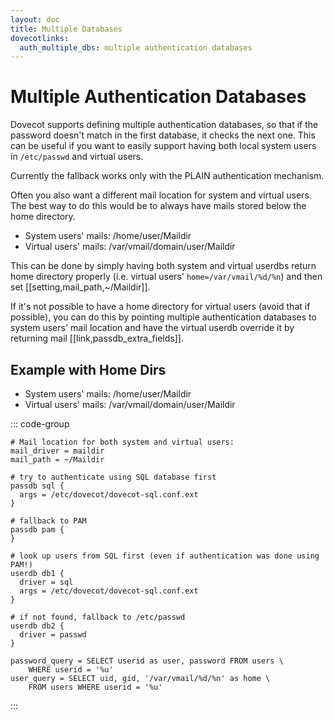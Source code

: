 ```yaml
---
layout: doc
title: Multiple Databases
dovecotlinks:
  auth_multiple_dbs: multiple authentication databases
---
```


# Multiple Authentication Databases

Dovecot supports defining multiple authentication databases, so that if the
password doesn't match in the first database, it checks the next one. This can
be useful if you want to easily support having both local system users in
`/etc/passwd` and virtual users.

Currently the fallback works only with the PLAIN authentication mechanism.

Often you also want a different mail location for system and virtual users. The
best way to do this would be to always have mails stored below the home
directory.

* System users' mails: /home/user/Maildir
* Virtual users' mails: /var/vmail/domain/user/Maildir

This can be done by simply having both system and virtual userdbs return home
directory properly (i.e. virtual users' `home=/var/vmail/%d/%n`) and then set
[[setting,mail_path,~/Maildir]].

If it's not possible to have a home directory for virtual users (avoid that if
possible), you can do this by pointing multiple authentication databases
to system users' mail location and have the virtual userdb override it by
returning mail [[link,passdb_extra_fields]].

## Example with Home Dirs

* System users' mails: /home/user/Maildir
* Virtual users' mails: /var/vmail/domain/user/Maildir

::: code-group
```[dovecot.conf]
# Mail location for both system and virtual users:
mail_driver = maildir
mail_path = ~/Maildir

# try to authenticate using SQL database first
passdb sql {
  args = /etc/dovecot/dovecot-sql.conf.ext
}

# fallback to PAM
passdb pam {
}

# look up users from SQL first (even if authentication was done using PAM!)
userdb db1 {
  driver = sql
  args = /etc/dovecot/dovecot-sql.conf.ext
}

# if not found, fallback to /etc/passwd
userdb db2 {
  driver = passwd
}
```

```[dovecot-sql.conf.ext]
password_query = SELECT userid as user, password FROM users \
    WHERE userid = '%u'
user_query = SELECT uid, gid, '/var/vmail/%d/%n' as home \
    FROM users WHERE userid = '%u'
```
:::
